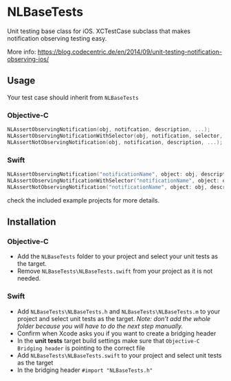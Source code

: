# NLBaseTests

Unit testing base class for iOS. XCTestCase subclass that makes notification observing testing easy. 

More info: https://blog.codecentric.de/en/2014/09/unit-testing-notification-observing-ios/

## Usage

Your test case should inherit from `NLBaseTests`

### Objective-C
```Objective-C
NLAssertObservingNotification(obj, notifcation, description, ...);
NLAssertObservingNotificationWithSelector(obj, notification, selector, description, ...);
NLAssertNotObservingNotification(obj, notification, description, ...);
```

### Swift
```Swift
NLAssertObservingNotification("notificationName", object: obj, description: "I forgot to observe")
NLAssertObservingNotificationWithSelector("notificationName", object: obj, selector: "testSelector", description: "I forgot to observe a selector")
NLAssertNotObservingNotification("notificationName", object: obj, description: "I forgot to stop observing a selector")
```

check the included example projects for more details.

## Installation

### Objective-C
* Add the `NLBaseTests` folder to your project and select your unit tests as the target.
* Remove `NLBaseTests\NLBaseTests.swift` from your project as it is not needed.

### Swift 
* Add `NLBaseTests\NLBaseTests.h` and `NLBaseTests\NLBaseTests.m` to your project and select unit tests as the target. _Note: don't add the whole folder because you will have to do the next step manually._
* Confirm when Xcode asks you if you want to create a bridging header
* In the **unit tests** target  build settings make sure that `Objective-C Bridging header` is pointing to the correct file
* Add `NLBaseTests\NLBaseTests.swift` to your project and select unit tests as the target
* In the bridging header `#import "NLBaseTests.h"`